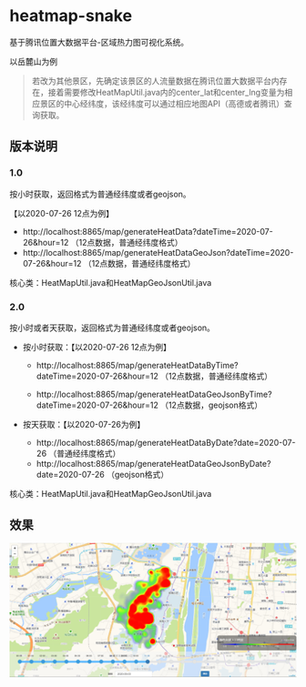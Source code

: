# heatmap-snake
基于腾讯位置大数据平台-区域热力图可视化系统。

以岳麓山为例

> 若改为其他景区，先确定该景区的人流量数据在腾讯位置大数据平台内存在，接着需要修改HeatMapUtil.java内的center_lat和center_lng变量为相应景区的中心经纬度，该经纬度可以通过相应地图API（高德或者腾讯）查询获取。

## 版本说明

### 1.0

按小时获取，返回格式为普通经纬度或者geojson。

【以2020-07-26 12点为例】

- http://localhost:8865/map/generateHeatData?dateTime=2020-07-26&hour=12  （12点数据，普通经纬度格式）
- http://localhost:8865/map/generateHeatDataGeoJson?dateTime=2020-07-26&hour=12 （12点数据，普通经纬度格式）

核心类：HeatMapUtil.java和HeatMapGeoJsonUtil.java

### 2.0

按小时或者天获取，返回格式为普通经纬度或者geojson。

- 按小时获取：【以2020-07-26 12点为例】

  - http://localhost:8865/map/generateHeatDataByTime?dateTime=2020-07-26&hour=12 （12点数据，普通经纬度格式）

  - http://localhost:8865/map/generateHeatDataGeoJsonByTime?dateTime=2020-07-26&hour=12 （12点数据，geojson格式）

- 按天获取：【以2020-07-26为例】
  - http://localhost:8865/map/generateHeatDataByDate?date=2020-07-26 （普通经纬度格式）
  - http://localhost:8865/map/generateHeatDataGeoJsonByDate?date=2020-07-26 （geojson格式）

核心类：HeatMapUtil.java和HeatMapGeoJsonUtil.java

## 效果

![demo](https://raw.githubusercontent.com/Snake8859/heatmap-snake/master/images/demo.jpg)

